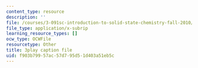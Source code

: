 ```yaml
---
content_type: resource
description: ''
file: /courses/3-091sc-introduction-to-solid-state-chemistry-fall-2010/f903b79957ac57d795d51d403a51eb5c_AFS4JbQGB0c.vtt
file_type: application/x-subrip
learning_resource_types: []
ocw_type: OCWFile
resourcetype: Other
title: 3play caption file
uid: f903b799-57ac-57d7-95d5-1d403a51eb5c
---
```

